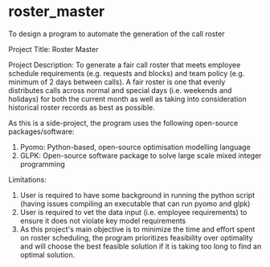 # roster_master

To design a program to automate the generation of the call roster

Project Title:
Roster Master

Project Description:
To generate a fair call roster that meets employee schedule requirements (e.g. requests and blocks) and team policy (e.g. minimum of 2 days between calls).
A fair roster is one that evenly distributes calls across normal and special days (i.e. weekends and holidays) for both the current month as well as taking into consideration historical roster records as best as possible.

As this is a side-project, the program uses the following open-source packages/software:
1. Pyomo: Python-based, open-source optimisation modelling language
2. GLPK: Open-source software package to solve large scale mixed integer programming

Limitations:
1. User is required to have some background in running the python script (having issues compiling an executable that can run pyomo and glpk)
2. User is required to vet the data input (i.e. employee requirements) to ensure it does not violate key model requirements
3. As this project's main objective is to minimize the time and effort spent on roster scheduling, the program prioritizes feasibility over optimality and will choose the best feasible solution if it is taking too long to find an optimal solution.
